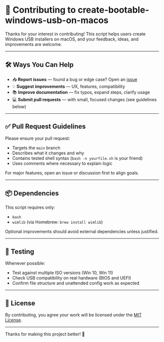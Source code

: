 # 🤝 Contributing to create-bootable-windows-usb-on-macos

Thanks for your interest in contributing! This script helps users create Windows USB installers on macOS, and your feedback, ideas, and improvements are welcome.

---

## 🛠 Ways You Can Help

- 📥 **Report issues** — found a bug or edge case? Open an [issue](https://github.com/yourusername/create-bootable-windows-usb-on-macos/issues)
- 💡 **Suggest improvements** — UX, features, compatibility
- 📚 **Improve documentation** — fix typos, expand steps, clarify usage
- 💻 **Submit pull requests** — with small, focused changes (see guidelines below)

---

## ✅ Pull Request Guidelines

Please ensure your pull request:

- Targets the `main` branch
- Describes what it changes and why
- Contains tested shell syntax (`bash -n yourfile.sh` is your friend)
- Uses comments where necessary to explain logic

For major features, open an issue or discussion first to align goals.

---

## 📦 Dependencies

This script requires only:

- `bash`
- `wimlib` (via Homebrew: `brew install wimlib`)

Optional improvements should avoid external dependencies unless justified.

---

## 🧪 Testing

Whenever possible:

- Test against multiple ISO versions (Win 10, Win 11)
- Check USB compatibility on real hardware (BIOS and UEFI)
- Confirm file structure and unattended config work as expected

---

## 📄 License

By contributing, you agree your work will be licensed under the [MIT License](LICENSE).

---

Thanks for making this project better! 🙌

